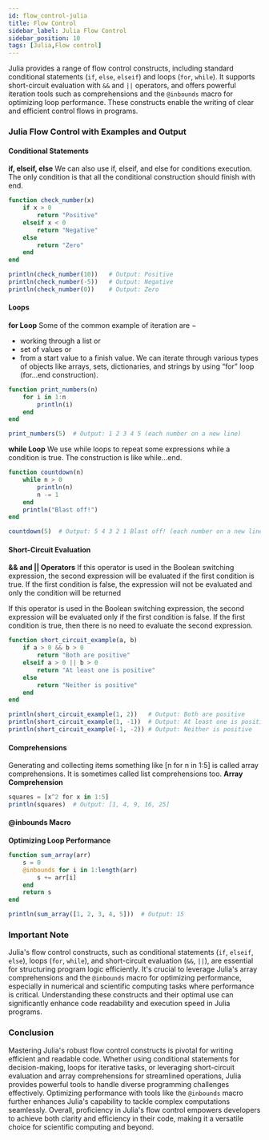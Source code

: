 ```yaml
---
id: flow_control-julia
title: Flow Control
sidebar_label: Julia Flow Control
sidebar_position: 10
tags: [Julia,Flow control]
---
```


Julia provides a range of flow control constructs, including standard conditional statements (`if`, `else`, `elseif`) and loops (`for`, `while`). It supports short-circuit evaluation with `&&` and `||` operators, and offers powerful iteration tools such as comprehensions and the `@inbounds` macro for optimizing loop performance. These constructs enable the writing of clear and efficient control flows in programs.

### Julia Flow Control with Examples and Output

#### Conditional Statements

**if, elseif, else**
We can also use if, elseif, and else for conditions execution. The only condition is that all the conditional construction should finish with end.
```julia
function check_number(x)
    if x > 0
        return "Positive"
    elseif x < 0
        return "Negative"
    else
        return "Zero"
    end
end

println(check_number(10))   # Output: Positive
println(check_number(-5))   # Output: Negative
println(check_number(0))    # Output: Zero
```

#### Loops

**for Loop**
Some of the common example of iteration are −
- working through a list or
- set of values or
- from a start value to a finish value.
We can iterate through various types of objects like arrays, sets, dictionaries, and strings by using “for” loop (for…end construction).
```julia
function print_numbers(n)
    for i in 1:n
        println(i)
    end
end

print_numbers(5)  # Output: 1 2 3 4 5 (each number on a new line)
```

**while Loop**
We use while loops to repeat some expressions while a condition is true. The construction is like while…end.
```julia
function countdown(n)
    while n > 0
        println(n)
        n -= 1
    end
    println("Blast off!")
end

countdown(5)  # Output: 5 4 3 2 1 Blast off! (each number on a new line)
```

#### Short-Circuit Evaluation

**&& and || Operators**
If this operator is used in the Boolean switching expression, the second expression will be evaluated if the first condition is true. If the first condition is false, the expression will not be evaluated and only the condition will be returned

If this operator is used in the Boolean switching expression, the second expression will be evaluated only if the first condition is false. If the first condition is true, then there is no need to evaluate the second expression.
```julia
function short_circuit_example(a, b)
    if a > 0 && b > 0
        return "Both are positive"
    elseif a > 0 || b > 0
        return "At least one is positive"
    else
        return "Neither is positive"
    end
end

println(short_circuit_example(1, 2))   # Output: Both are positive
println(short_circuit_example(1, -1))  # Output: At least one is positive
println(short_circuit_example(-1, -2)) # Output: Neither is positive
```

#### Comprehensions
Generating and collecting items something like [n for n in 1:5] is called array comprehensions. It is sometimes called list comprehensions too.
**Array Comprehension**

```julia
squares = [x^2 for x in 1:5]
println(squares)  # Output: [1, 4, 9, 16, 25]
```

#### @inbounds Macro

**Optimizing Loop Performance**

```julia
function sum_array(arr)
    s = 0
    @inbounds for i in 1:length(arr)
        s += arr[i]
    end
    return s
end

println(sum_array([1, 2, 3, 4, 5]))  # Output: 15
```

### Important Note 

Julia's flow control constructs, such as conditional statements (`if`, `elseif`, `else`), loops (`for`, `while`), and short-circuit evaluation (`&&`, `||`), are essential for structuring program logic efficiently. It's crucial to leverage Julia's array comprehensions and the `@inbounds` macro for optimizing performance, especially in numerical and scientific computing tasks where performance is critical. Understanding these constructs and their optimal use can significantly enhance code readability and execution speed in Julia programs.

### Conclusion 
Mastering Julia's robust flow control constructs is pivotal for writing efficient and readable code. Whether using conditional statements for decision-making, loops for iterative tasks, or leveraging short-circuit evaluation and array comprehensions for streamlined operations, Julia provides powerful tools to handle diverse programming challenges effectively. Optimizing performance with tools like the `@inbounds` macro further enhances Julia's capability to tackle complex computations seamlessly. Overall, proficiency in Julia's flow control empowers developers to achieve both clarity and efficiency in their code, making it a versatile choice for scientific computing and beyond.

